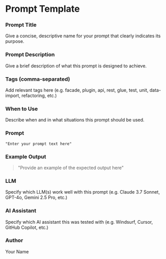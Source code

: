 # Prompt Template

### Prompt Title
Give a concise, descriptive name for your prompt that clearly indicates its purpose.

### Prompt Description
Give a brief description of what this prompt is designed to achieve.

### Tags (comma-separated)
Add relevant tags here (e.g. facade, plugin, api, rest, glue, test, unit, data-import, refactoring, etc.)

### When to Use
Describe when and in what situations this prompt should be used.

### Prompt
```text
"Enter your prompt text here"
```

### Example Output
> "Provide an example of the expected output here"

### LLM
Specify which LLM(s) work well with this prompt (e.g. Claude 3.7 Sonnet, GPT-4o, Gemini 2.5 Pro, etc.)

### AI Assistant
Specify which AI assistant this was tested with (e.g. Windsurf, Cursor, GitHub Copilot, etc.)

### Author
Your Name
